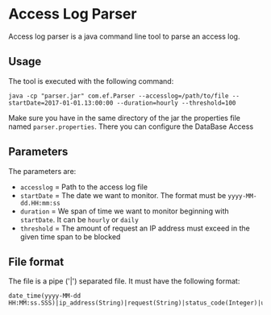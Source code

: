 # Access Log Parser
Access log parser is a java command line tool to parse an access log.

## Usage
The tool is executed with the following command:
```
java -cp "parser.jar" com.ef.Parser --accesslog=/path/to/file --startDate=2017-01-01.13:00:00 --duration=hourly --threshold=100
```
Make sure you have in the same directory of the jar the properties file named `parser.properties`. There you can configure the DataBase Access
## Parameters
The parameters are:
 - `accesslog` = Path to the access log file
 - `startDate` = The date we want to monitor. The format must be `yyyy-MM-dd.HH:mm:ss`
 - `duration` = We span of time we want to monitor beginning with `startDate`. It can be `hourly` or `daily`
 - `threshold` = The amount of request an IP address must exceed in the given time span to be blocked

## File format
The file is a pipe ('|') separated file. It must have the following format:
```
date_time(yyyy-MM-dd HH:MM:ss.SSS)|ip_address(String)|request(String)|status_code(Integer)|user_agent(String)
```
